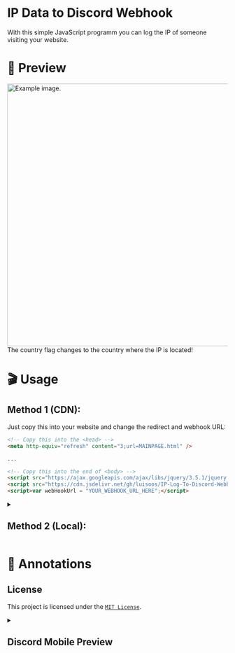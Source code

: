# IP Data to Discord Webhook

With this simple JavaScript programm you can log the IP of someone visiting your website.


# 👀 Preview

<img src="https://media.discordapp.net/attachments/943973140604784670/965191071996981268/unknown.png" width="600px" alt="Example image.">
The country flag changes to the country where the IP is located!

<br>

# 🎬 Usage
## Method 1 (CDN):
Just copy this into your website and change the redirect and webhook URL:

```HTML
<!-- Copy this into the <head> -->
<meta http-equiv="refresh" content="3;url=MAINPAGE.html" /> 

...

<!-- Copy this into the end of <body> -->
<script src="https://ajax.googleapis.com/ajax/libs/jquery/3.5.1/jquery.min.js"></script> 
<script src="https://cdn.jsdelivr.net/gh/luisoos/IP-Log-To-Discord-Webhook/index.js"></script>
<script>var webHookUrl = "YOUR_WEBHOOK_URL_HERE";</script>
```

<details>
  
  <summary> <h2> Method 2 (Local): </h2> </summary>

  <h3> Set up </h3>
  Change the variable `webHookURL` in [`index.js`](https://github.com/luisoos/IP-Log-To-Webhook/blob/main/index.js) to your URL.

  <h3> Redirect </h3>
  Let a user redirect to another site after the IP was logged.

  Just add the following to your `<head>` in [`index.html`](https://github.com/luisoos/IP-Log-To-Webhook/blob/main/index.html):

  ```
  <meta http-equiv="refresh" content="3;url=MAINPAGE.html" />
  ```

  <h3> Additional tip </h3>
  If you want to you can style the [`index.html`](https://github.com/luisoos/IP-Log-To-Webhook/blob/main/index.html) file so it doesn't look too suspicious.
</details>

# 📑 Annotations
## License
This project is licensed under the [`MIT License`](https://github.com/luisoos/IP-Log-To-Webhook/blob/main/LICENSE).
<details>
  <summary> <h2> Discord Mobile Preview </h2> </summary>
<img src="https://media.discordapp.net/attachments/943973140604784670/965186137243148308/IMG_9823.png?width=471&height=683">
</details>
